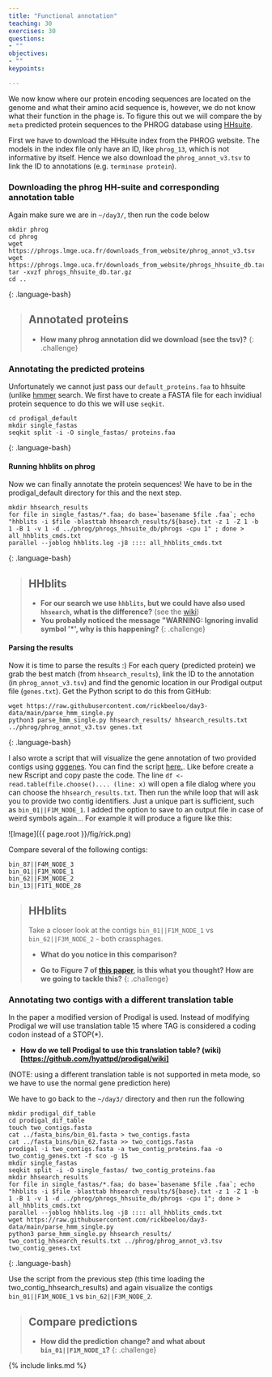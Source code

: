 ```yaml
---
title: "Functional annotation"
teaching: 30
exercises: 30
questions:
- ""
objectives:
- ""
keypoints:

---
```


We now know where our protein encoding sequences are located on the genome and what their amino acid sequence is, however, we do not know what their function in the phage is. To figure this out we will compare the by `meta` predicted protein sequences to the PHROG database using [HHsuite](https://github.com/soedinglab/hh-suite).

First we have to download the HHsuite index from the PHROG website. The models in the index file only have an ID, like `phrog_13`, which is not informative by itself. Hence we also download the `phrog_annot_v3.tsv` to link the ID to annotations (e.g. `terminase protein`).

### Downloading the phrog HH-suite and corresponding annotation table

Again make sure we are in `~/day3/`, then run the code below

~~~
mkdir phrog
cd phrog
wget https://phrogs.lmge.uca.fr/downloads_from_website/phrog_annot_v3.tsv
wget https://phrogs.lmge.uca.fr/downloads_from_website/phrogs_hhsuite_db.tar.gz
tar -xvzf phrogs_hhsuite_db.tar.gz
cd ..
~~~
{: .language-bash}

> ## Annotated proteins
> - __How many phrog annotation did we download (see the tsv)?__
{: .challenge}

### Annotating the predicted proteins

Unfortunately we cannot just pass our `default_proteins.faa` to hhsuite (unlike [hmmer](http://hmmer.org/) search. We first have to create a FASTA file for each invidiual protein sequence to do this we will use `seqkit`.

~~~
cd prodigal_default
mkdir single_fastas
seqkit split -i -O single_fastas/ proteins.faa
~~~
{: .language-bash}

#### Running hhblits on phrog

Now we can finally annotate the protein sequences! We have to be in the prodigal_default directory for this and the next step.

~~~
mkdir hhsearch_results
for file in single_fastas/*.faa; do base=`basename $file .faa`; echo "hhblits -i $file -blasttab hhsearch_results/${base}.txt -z 1 -Z 1 -b 1 -B 1 -v 1 -d ../phrog/phrogs_hhsuite_db/phrogs -cpu 1" ; done > all_hhblits_cmds.txt
parallel --joblog hhblits.log -j8 :::: all_hhblits_cmds.txt
~~~
{: .language-bash}

> ## HHblits
> - __For our search we use `hhblits`, but we could have also used `hhsearch`, what is the difference?__ (see the [wiki](https://github.com/soedinglab/hh-suite/wiki))
> - __You probably noticed the message "WARNING: Ignoring invalid symbol '*', why is this happening?__
{: .challenge}

#### Parsing the results

Now it is time to parse the results :) For each query (predicted protein) we grab the best match (from `hhsearch_results`), link the ID to the annotation (in `phrog_annot_v3.tsv`) and find the genomic location in our Prodigal output file (`genes.txt`). Get the Python script to do this from GitHub:

~~~
wget https://raw.githubusercontent.com/rickbeeloo/day3-data/main/parse_hmm_single.py
python3 parse_hmm_single.py hhsearch_results/ hhsearch_results.txt ../phrog/phrog_annot_v3.tsv genes.txt
~~~
{: .language-bash}

I also wrote a script that will visualize the gene annotation of two provided contigs using [gggenes](https://cran.r-project.org/web/packages/gggenes/vignettes/introduction-to-gggenes.html). You can find the script [here.](https://github.com/rickbeeloo/day3-data/blob/main/plot_contigs.R). Like before create a new Rscript and copy paste the code. The line `df <- read.table(file.choose().... (line: x)` will open a file dialog where you can choose the `hhsearch_results.txt`. Then run the while loop that will ask you to provide two contig identifiers. Just a unique part is sufficient, such as `bin_01||F1M_NODE_1`. I added the option to save to an output file in case of weird symbols again... For example it will produce a figure like this:

![Image]({{ page.root }}/fig/rick.png)

Compare several of the following contigs:

```
bin_87||F4M_NODE_3
bin_01||F1M_NODE_1
bin_62||F3M_NODE_2
bin_13||F1T1_NODE_28
```

> ## HHblits
> Take a closer look at the contigs `bin_01||F1M_NODE_1` vs `bin_62||F3M_NODE_2` - both crassphages.
> - __What do you notice in this comparison?__
>
> - __Go to Figure 7 of [this paper](https://www.nature.com/articles/s41467-021-21350-w), is this what you thought? How are we going to tackle this?__
{: .challenge}


### Annotating two contigs with a different translation table

In the paper a modified version of Prodigal is used. Instead of modifying Prodigal we will use translation table 15 where TAG is considered a coding codon instead of a STOP(*).

- __How do we tell Prodigal to use this translation table? (wiki)[https://github.com/hyattpd/prodigal/wiki]__

(NOTE: using a different translation table is not supported in meta mode, so we have to use the normal gene prediction here)

We have to go back to the `~/day3/` directory and then run the following

~~~
mkdir prodigal_dif_table
cd prodigal_dif_table
touch two_contigs.fasta
cat ../fasta_bins/bin_01.fasta > two_contigs.fasta
cat ../fasta_bins/bin_62.fasta >> two_contigs.fasta
prodigal -i two_contigs.fasta -a two_contig_proteins.faa -o two_contig_genes.txt -f sco -g 15
mkdir single_fastas
seqkit split -i -O single_fastas/ two_contig_proteins.faa
mkdir hhsearch_results
for file in single_fastas/*.faa; do base=`basename $file .faa`; echo "hhblits -i $file -blasttab hhsearch_results/${base}.txt -z 1 -Z 1 -b 1 -B 1 -v 1 -d ../phrog/phrogs_hhsuite_db/phrogs -cpu 1"; done > all_hhblits_cmds.txt
parallel --joblog hhblits.log -j8 :::: all_hhblits_cmds.txt
wget https://raw.githubusercontent.com/rickbeeloo/day3-data/main/parse_hmm_single.py
python3 parse_hmm_single.py hhsearch_results/ two_contig_hhsearch_results.txt ../phrog/phrog_annot_v3.tsv two_contig_genes.txt
~~~
{: .language-bash}

Use the script from the previous step (this time loading the two_contig_hhsearch_results) and again visualize the contigs `bin_01||F1M_NODE_1` vs `bin_62||F3M_NODE_2`.

> ## Compare predictions
> - __How did the prediction change? and what about `bin_01||F1M_NODE_1`?__
{: .challenge}





{% include links.md %}
